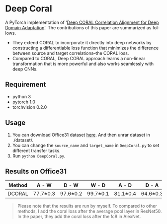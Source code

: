 # Deep Coral
A PyTorch implementation of '[Deep CORAL Correlation Alignment for Deep Domain Adaptation](https://arxiv.org/pdf/1607.01719.pdf)'.
The contributions of this paper are summarized as fol-
lows.
* They extend CORAL to incorporate it directly into deep networks by constructing a differentiable loss function that minimizes the difference between source and target correlations–the CORAL loss.
* Compared to CORAL, Deep CORAL approach learns a non-linear transformation that is more powerful and also works seamlessly with deep CNNs.

## Requirement
* python 3
* pytorch 1.0
* torchvision 0.2.0

## Usage
1. You can download Office31 dataset [here](https://pan.baidu.com/s/1o8igXT4#list/path=%2F). And then unrar dataset in ./dataset/.
2. You can change the `source_name` and `target_name` in `DeepCoral.py` to set different transfer tasks.
3. Run `python DeepCoral.py`.

## Results on Office31
| Method | A - W | D - W | W - D | A - D | D - A | W - A | Average |
|:--------------:|:-----:|:-----:|:-----:|:-----:|:----:|:----:|:-------:|
| DCORAL | 77.7±0.3 | 97.6±0.2 | 99.7±0.1 | 81.1±0.4 | 64.6±0.3 | 64.0±0.4 | 80.8 |

> Please note that the results are run by myself. To compared to other methods, I add the coral loss after the average pool layer in ResNet50. In the paper, they add the coral loss after the fc8 in AlexNet.